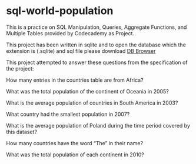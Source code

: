 # sql-world-population
This is a practice on SQL Manipulation, Queries, Aggregate Functions, and Multiple Tables provided by Codecademy as Project.

This project has been written in sqlite and to open the database which the extension is (.sqlite) and sql file please download [DB Browser](https://sqlitebrowser.org/)

This project attempted to answer these questions from the specification of the project:

How many entries in the countries table are from Africa?

What was the total population of the continent of Oceania in 2005?

What is the average population of countries in South America in 2003?

What country had the smallest population in 2007?

What is the average population of Poland during the time period covered by this dataset?

How many countries have the word “The” in their name?

What was the total population of each continent in 2010?
